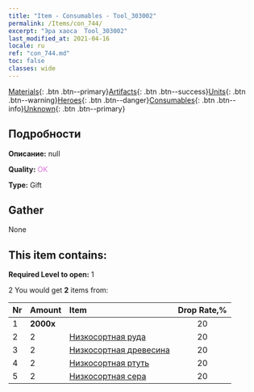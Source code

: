 ```yaml
---
title: "Item - Consumables - Tool_303002"
permalink: /Items/con_744/
excerpt: "Эра хаоса  Tool_303002"
last_modified_at: 2021-04-16
locale: ru
ref: "con_744.md"
toc: false
classes: wide
---
```

 [Materials](/ru/Items/){: .btn .btn--primary}[Artifacts](/ru/Items/Artifacts/){: .btn .btn--success}[Units](/ru/Items/Units/){: .btn .btn--warning}[Heroes](/ru/Items/Heroes/){: .btn .btn--danger}[Consumables](/ru/Items/Consumables/){: .btn .btn--info}[Unknown](/ru/Items/Unknown/){: .btn .btn--primary}

## Подробности
 **Описание:** null

 **Quality:** <span style="color: #DA70D6">OK</span>

 **Type:** Gift

## Gather

  None

## This item contains:

 **Required Level to open:** 1

 2 You would get **2** items  from:

  | Nr | Amount |     Item    | Drop Rate,% |
  |:---|:-------|:------------|:---------:|
  | 1 |  **2000x** | <i class="fas fa-coins"/> | 20 | 
  | 2 | 2 | [Низкосортная руда](/ru/Items/mat_1/) | 20 | 
  | 3 | 2 | [Низкосортная древесина](/ru/Items/mat_1/) | 20 | 
  | 4 | 2 | [Низкосортная ртуть](/ru/Items/mat_2/) | 20 | 
  | 5 | 2 | [Низкосортная сера](/ru/Items/mat_3/) | 20 | 
